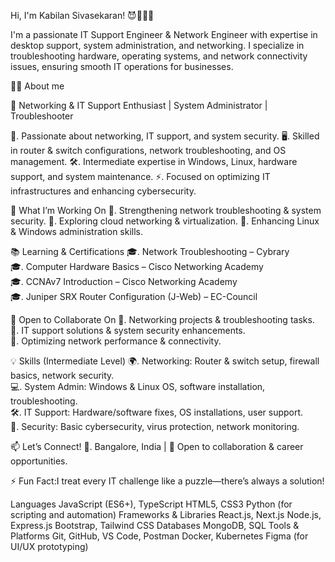 
Hi, I'm Kabilan Sivasekaran! 😈👾👨‍💻

I'm a passionate IT Support Engineer & Network Engineer with expertise in desktop support, system administration, and networking. I specialize in troubleshooting hardware, operating systems, and network connectivity issues, ensuring smooth IT operations for businesses.

👨‍💻 About me

🚀 Networking & IT Support Enthusiast | System Administrator | Troubleshooter

🔌. Passionate about networking, IT support, and system security.
🖥️. Skilled in router & switch configurations, network troubleshooting, and OS management.
🛠️. Intermediate expertise in Windows, Linux, hardware support, and system maintenance.
⚡. Focused on optimizing IT infrastructures and enhancing cybersecurity. 

🚀 What I’m Working On
🔹. Strengthening network troubleshooting & system security. 
🔹. Exploring cloud networking & virtualization.
🔹. Enhancing Linux & Windows administration skills. 

📚 Learning & Certifications
🎓. Network Troubleshooting – Cybrary  
🎓. Computer Hardware Basics – Cisco Networking Academy  
🎓. CCNAv7 Introduction – Cisco Networking Academy  
🎓. Juniper SRX Router Configuration (J-Web) – EC-Council  

🤝 Open to Collaborate On 
🔹. Networking projects & troubleshooting tasks.  
🔹. IT support solutions & system security enhancements.  
🔹. Optimizing network performance & connectivity.  

💡 Skills (Intermediate Level) 
🌍. Networking: Router & switch setup, firewall basics, network security.  
💻. System Admin: Windows & Linux OS, software installation, troubleshooting.  
🛠️. IT Support: Hardware/software fixes, OS installations, user support.  
🔐. Security: Basic cybersecurity, virus protection, network monitoring.  

📫 Let’s Connect!
📍. Bangalore, India | 🔗 Open to collaboration & career opportunities.  

⚡ Fun Fact:I treat every IT challenge like a puzzle—there’s always a solution!  







Languages
JavaScript (ES6+), TypeScript
HTML5, CSS3
Python (for scripting and automation)
Frameworks & Libraries
React.js, Next.js
Node.js, Express.js
Bootstrap, Tailwind CSS
Databases
MongoDB, SQL
Tools & Platforms
Git, GitHub, VS Code, Postman
Docker, Kubernetes
Figma (for UI/UX prototyping)
